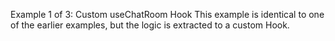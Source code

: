 Example 1 of 3: Custom useChatRoom Hook 
This example is identical to one of the earlier examples, but the logic is extracted to a custom Hook.

